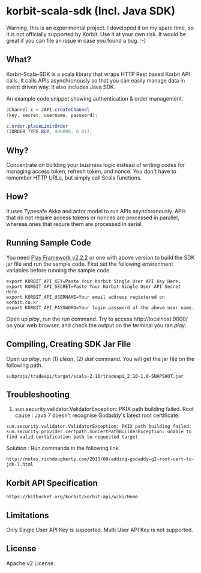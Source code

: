 korbit-scala-sdk (Incl. Java SDK)
=================================

Warning, this is an experimental project. I developed it on my spare time, so it is not officially supported by Korbit. 
Use it at your own risk. It would be great if you can file an issue in case you found a bug. :-)

What?
-----
Korbit-Scala-SDK is a scala library that wraps HTTP Rest based Korbit API calls. 
It calls APIs asynchronously so that you can easily manage data in event driven way.
It also includes Java SDK. 

An example code snippet showing authentication & order management.
```Java
JChannel c = JAPI.createChannel
(key, secret, username, password);

c.order.placeLimitOrder
(JORDER_TYPE.BUY, 400000, 0.01);
```

Why?
----
Concentrate on building your business logic instead of writing codes for managing access token, refresh token, and nonce.
You don't have to remember HTTP URLs, but simply call Scala functions.

How?
----
It uses Typesafe Akka and actor model to run APIs asynchronously. APIs that do not require access tokens or nonces are processed in parallel, whereas ones that requre them are processed in serial.

Running Sample Code
-------------------
You need [Play Framework v2.2.2](http://www.playframework.com/) or one with above version to build the SDK jar file and run the sample code. 
First set the following environment variables before running the sample code.
```
export KORBIT_API_KEY=Paste Your Korbit Single User API Key Here.
export KORBIT_API_SECRET=Paste Your Korbit Single User API Secret Here.
export KORBIT_API_USERNAME=Your email address registered on korbit.co.kr.
export KORBIT_API_PASSWORD=Your login password of the above user name.
```

Open up *play*, run the *run* command. Try to access http://localhost:9000/ on your web browser, and check the output on the terminal you ran *play*. 

Compiling, Creating SDK Jar File
--------------------------------
Open up *play*, run (1) *clean*, (2) *dist* command. You will get the jar file on the following path.
```
subprojs/tradeapi/target/scala-2.10/tradeapi_2.10-1.0-SNAPSHOT.jar
```

Troubleshooting
---------------
1. sun.security.validator.ValidatorException: PKIX path building failed.
Root cause : Java 7 doesn't recognise Godaddy's latest root certificate.
```
sun.security.validator.ValidatorException: PKIX path building failed: sun.security.provider.certpath.SunCertPathBuilderException: unable to find valid certification path to requested target
```
Solution :
Run commands in the following link.
```
http://notes.richdougherty.com/2013/09/adding-godaddy-g2-root-cert-to-jdk-7.html
```

Korbit API Specification
------------------------
```
https://bitbucket.org/korbit/korbit-api/wiki/Home
```

Limitations
-----------
Only Single User API Key is supported. Multi User API Key is not supported.

License
-------
Apache v2 License.

